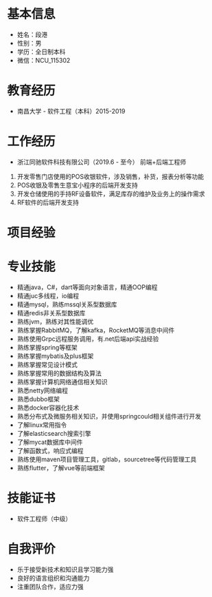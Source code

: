 # 基本信息
* 姓名：段港
* 性别：男
* 学历：全日制本科
* 微信：NCU_115302
# 教育经历
* 南昌大学 - 软件工程（本科）2015-2019
# 工作经历
* 浙江同驰软件科技有限公司（2019.6 - 至今）    前端+后端工程师
1. 开发零售门店使用的POS收银软件，涉及销售，补货，报表分析等功能
2. POS收银及零售生意宝小程序的后端开发支持
3. 开发仓储使用的手持RF设备软件，满足库存的维护及业务上的操作需求
4. RF软件的后端开发支持
# 项目经验
# 专业技能
* 精通java，C#，dart等面向对象语言，精通OOP编程
* 精通juc多线程，io编程
* 精通mysql，熟练mssql关系型数据库
* 精通redis非关系型数据库
* 熟练jvm，熟练对其性能调优
* 熟练掌握RabbitMQ，了解kafka，RocketMQ等消息中间件
* 熟练使用Grpc远程服务调用，有.net后端api实战经验
* 熟练掌握spring等框架
* 熟练掌握mybatis及plus框架
* 熟练掌握常见设计模式
* 熟练掌握常用的数据结构及算法
* 熟练掌握计算机网络通信相关知识
* 熟悉netty网络编程
* 熟悉dubbo框架
* 熟悉docker容器化技术
* 熟悉分布式及微服务相关知识，并使用springcould相关组件进行开发
* 了解linux常用指令
* 了解elasticsearch搜索引擎
* 了解mycat数据库中间件
* 了解函数式，响应式编程
* 熟练使用maven项目管理工具，gitlab，sourcetree等代码管理工具
* 熟练flutter，了解vue等前端框架
# 技能证书
* 软件工程师（中级）
# 自我评价
* 乐于接受新技术和知识且学习能力强
* 良好的语言组织和沟通能力
* 注重团队合作，适应力强

